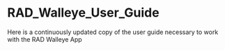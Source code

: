 # RAD_Walleye_User_Guide
Here is a continuously updated copy of the user guide necessary to work with the RAD Walleye App
